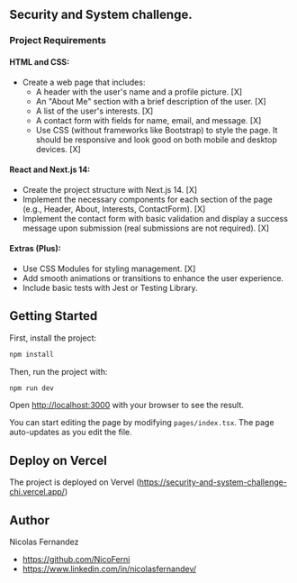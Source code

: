 ## Security and System challenge. 

### Project Requirements

#### HTML and CSS:
- Create a web page that includes:
  - A header with the user's name and a profile picture. [X]
  - An "About Me" section with a brief description of the user. [X]
  - A list of the user's interests. [X]
  - A contact form with fields for name, email, and message. [X]
  - Use CSS (without frameworks like Bootstrap) to style the page. It should be responsive and look good on both mobile and desktop devices. [X]

#### React and Next.js 14:
- Create the project structure with Next.js 14. [X]
- Implement the necessary components for each section of the page (e.g., Header, About, Interests, ContactForm). [X]
- Implement the contact form with basic validation and display a success message upon submission (real submissions are not required). [X]

#### Extras (Plus):
- Use CSS Modules for styling management. [X]
- Add smooth animations or transitions to enhance the user experience.
- Include basic tests with Jest or Testing Library.


## Getting Started

First, install the project:
```bash
npm install
```
Then, run the project with:
```bash
npm run dev

```

Open [http://localhost:3000](http://localhost:3000) with your browser to see the result.

You can start editing the page by modifying `pages/index.tsx`. The page auto-updates as you edit the file.


## Deploy on Vercel

The project is deployed on Vervel (https://security-and-system-challenge-chi.vercel.app/)


## Author

Nicolas Fernandez
- https://github.com/NicoFerni
- https://www.linkedin.com/in/nicolasfernandev/



